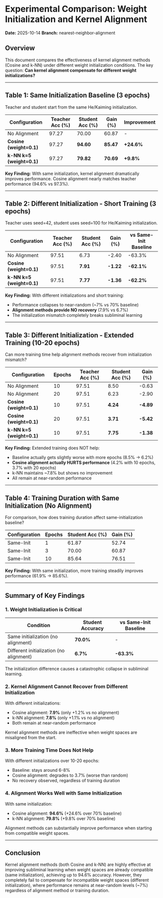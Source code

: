 # Experimental Comparison: Weight Initialization and Kernel Alignment

**Date:** 2025-10-14
**Branch:** nearest-neighbor-alignment

## Overview

This document compares the effectiveness of kernel alignment methods (Cosine and k-NN) under different weight initialization conditions. The key question: **Can kernel alignment compensate for different weight initializations?**

---

## Table 1: Same Initialization Baseline (3 epochs)

Teacher and student start from the same He/Kaiming initialization.

| Configuration | Teacher Acc (%) | Student Acc (%) | Gain (%) | Improvement |
|--------------|-----------------|-----------------|----------|-------------|
| No Alignment | 97.27 | 70.00 | 60.87 | - |
| **Cosine (weight=0.1)** | 97.27 | **94.60** | **85.47** | **+24.6%** |
| **k-NN k=5 (weight=0.1)** | 97.27 | **79.82** | **70.69** | **+9.8%** |

**Key Finding:** With same initialization, kernel alignment dramatically improves performance. Cosine alignment nearly matches teacher performance (94.6% vs 97.3%).

---

## Table 2: Different Initialization - Short Training (3 epochs)

Teacher uses seed=42, student uses seed=100 for He/Kaiming initialization.

| Configuration | Teacher Acc (%) | Student Acc (%) | Gain (%) | vs Same-Init Baseline |
|--------------|-----------------|-----------------|----------|-----------------------|
| No Alignment | 97.51 | 6.73 | -2.40 | -63.3% |
| **Cosine (weight=0.1)** | 97.51 | **7.91** | **-1.22** | **-62.1%** |
| **k-NN k=5 (weight=0.1)** | 97.51 | **7.77** | **-1.36** | **-62.2%** |

**Key Finding:** With different initializations and short training:
- Performance collapses to near-random (~7% vs 70% baseline)
- **Alignment methods provide NO recovery** (7.9% vs 6.7%)
- The initialization mismatch completely breaks subliminal learning

---

## Table 3: Different Initialization - Extended Training (10-20 epochs)

Can more training time help alignment methods recover from initialization mismatch?

| Configuration | Epochs | Teacher Acc (%) | Student Acc (%) | Gain (%) |
|--------------|--------|-----------------|-----------------|----------|
| No Alignment | 10 | 97.51 | 8.50 | -0.63 |
| No Alignment | 20 | 97.51 | 6.23 | -2.90 |
| **Cosine (weight=0.1)** | 10 | 97.51 | **4.24** | **-4.89** |
| **Cosine (weight=0.1)** | 20 | 97.51 | **3.71** | **-5.42** |
| **k-NN k=5 (weight=0.1)** | 10 | 97.51 | **7.75** | **-1.38** |

**Key Finding:** Extended training does NOT help:
- Baseline actually gets slightly worse with more epochs (8.5% → 6.2%)
- **Cosine alignment actually HURTS performance** (4.2% with 10 epochs, 3.7% with 20 epochs)
- k-NN maintains ~7.8% but shows no improvement
- All remain at near-random performance

---

## Table 4: Training Duration with Same Initialization (No Alignment)

For comparison, how does training duration affect same-initialization baseline?

| Configuration | Epochs | Student Acc (%) | Gain (%) |
|--------------|--------|-----------------|----------|
| Same-Init | 1 | 61.87 | 52.74 |
| Same-Init | 3 | 70.00 | 60.87 |
| Same-Init | 10 | 85.64 | 76.51 |

**Key Finding:** With same initialization, more training steadily improves performance (61.9% → 85.6%).

---

## Summary of Key Findings

### 1. Weight Initialization is Critical

| Condition | Student Accuracy | vs Same-Init Baseline |
|-----------|------------------|----------------------|
| Same initialization (no alignment) | **70.0%** | - |
| Different initialization (no alignment) | **6.7%** | **-63.3%** |

The initialization difference causes a catastrophic collapse in subliminal learning.

### 2. Kernel Alignment Cannot Recover from Different Initialization

With different initializations:
- Cosine alignment: **7.9%** (only +1.2% vs no alignment)
- k-NN alignment: **7.8%** (only +1.1% vs no alignment)
- Both remain at near-random performance

Kernel alignment methods are ineffective when weight spaces are misaligned from the start.

### 3. More Training Time Does Not Help

With different initializations over 10-20 epochs:
- Baseline: stays around 6-8%
- Cosine alignment: degrades to 3.7% (worse than random)
- No recovery observed, regardless of training duration

### 4. Alignment Works Well with Same Initialization

With same initialization:
- Cosine alignment: **94.6%** (+24.6% over 70% baseline)
- k-NN alignment: **79.8%** (+9.8% over 70% baseline)

Alignment methods can substantially improve performance when starting from compatible weight spaces.

---

## Conclusion

Kernel alignment methods (both Cosine and k-NN) are highly effective at improving subliminal learning when weight spaces are already compatible (same initialization), achieving up to 94.6% accuracy. However, they completely fail to compensate for incompatible weight spaces (different initialization), where performance remains at near-random levels (~7%) regardless of alignment method or training duration.
